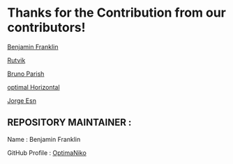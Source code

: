 # Thanks for the Contribution from our contributors!

[Benjamin Franklin](https://github.com/OptimaNiko/)

[Rutvik](https://github.com/happycoder1)

[Bruno Parish](https://github.com/BrunoParish)

[optimal Horizontal](https://github.com/optimalHorizontal)

[Jorge Esn](https://github.com/JorgeEsn)

## REPOSITORY MAINTAINER :
Name : Benjamin Franklin

GitHub Profile : [OptimaNiko](https://github.com/OptimaNiko/)
